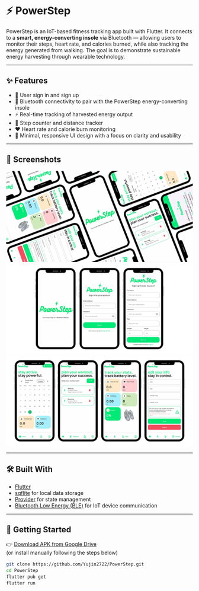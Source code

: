 # ⚡ PowerStep

PowerStep is an IoT-based fitness tracking app built with Flutter. It connects to a **smart, energy-converting insole** via Bluetooth — allowing users to monitor their steps, heart rate, and calories burned, while also tracking the energy generated from walking. The goal is to demonstrate sustainable energy harvesting through wearable technology.

---

## ✨ Features
- 👤 User sign in and sign up 
- 🔗 Bluetooth connectivity to pair with the PowerStep energy-converting insole  
- ⚡ Real-time tracking of harvested energy output  
- 🦶 Step counter and distance tracker  
- ❤️ Heart rate and calorie burn monitoring  
- 🌙 Minimal, responsive UI design with a focus on clarity and usability  

---

## 📸 Screenshots

![powerstep1](screenshots/powerstep1.png)
![powerstep2](screenshots/powerstep2.png)
![powerstep3](screenshots/powerstep3.png)

---

## 🛠️ Built With
- [Flutter](https://flutter.dev)
- [sqflite](https://pub.dev/packages/sqflite) for local data storage
- [Provider](https://pub.dev/packages/provider) for state management
- [Bluetooth Low Energy (BLE)](https://pub.dev/packages/flutter_blue_plus) for IoT device communication

---

## 🚀 Getting Started

👉 [Download APK from Google Drive](https://drive.google.com/file/d/1PqnJD3IJdA2OpAjcRARNjqFFsbFtz-Vf/view?usp=sharing)  
(or install manually following the steps below)

```bash
git clone https://github.com/Yujin2722/PowerStep.git
cd PowerStep
flutter pub get
flutter run
